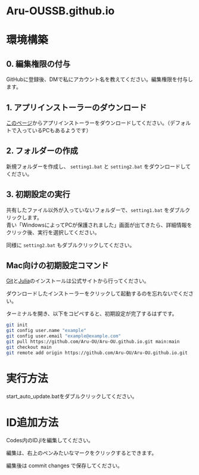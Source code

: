# Aru-OUSSB.github.io

# 環境構築

## 0. 編集権限の付与
GitHubに登録後、DMで私にアカウント名を教えてください。編集権限を付与します。

## 1. アプリインストーラーのダウンロード
[このページ](https://apps.microsoft.com/detail/9nblggh4nns1?hl=ja-JP&gl=JP)からアプリインストーラーをダウンロードしてください。（デフォルトで入っているPCもあるようです）

## 2. フォルダーの作成
新規フォルダーを作成し、 `setting1.bat` と `setting2.bat` をダウンロードしてください。

## 3. 初期設定の実行
共有したファイル以外が入っていないフォルダーで、`setting1.bat` をダブルクリックします。  
青い「WindowsによってPCが保護されました」画面が出てきたら、詳細情報をクリック後、実行を選択してください。

同様に `setting2.bat` もダブルクリックしてください。

## Mac向けの初期設定コマンド
[Git](https://git-scm.com/downloads)と[Julia](https://julialang.org/downloads/)のインストールは公式サイトから行ってください。

ダウンロードしたインストーラーをクリックして起動するのを忘れないでください。

ターミナルを開き、以下をコピペすると、初期設定が完了するはずです。
```bash
git init
git config user.name "example"
git config user.email "example@example.com"
git pull https://github.com/Aru-OU/Aru-OU.github.io.git main:main
git checkout main
git remote add origin https://github.com/Aru-OU/Aru-OU.github.io.git
```
# 実行方法
start_auto_update.batをダブルクリックしてください。

# ID追加方法
Codes内のID.jlを編集してください。

編集は、右上のペンみたいなマークをクリックするとできます。

編集後は commit changes で保存してください。
